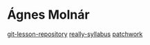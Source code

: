# Ágnes Molnár
[git-lesson-repository](https://github.com/anyeze/git-lesson-repository)
[really-syllabus](https://github.com/green-fox-academy/really-syllabus/wiki)
[patchwork](https://github.com/anyeze/patchwork)
